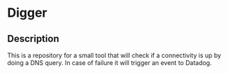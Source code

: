 # Digger

## Description
This is a repository for a small tool that will check if a connectivity is up by doing a DNS query.
In case of failure it will trigger an event to Datadog.

